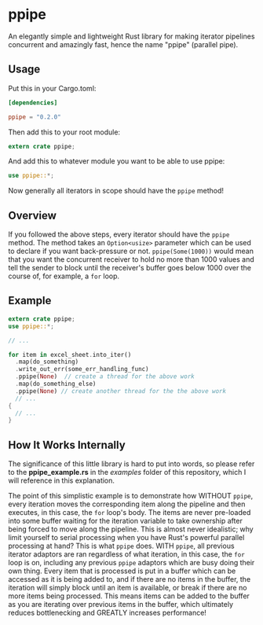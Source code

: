 # ppipe
An elegantly simple and lightweight Rust library for making iterator pipelines concurrent and amazingly fast, hence the name "ppipe" (parallel pipe).


## Usage
Put this in your Cargo.toml:
```toml
[dependencies]

ppipe = "0.2.0"
```

Then add this to your root module:
```rust
extern crate ppipe;
```

And add this to whatever module you want to be able to use ppipe:
```rust
use ppipe::*;
```

Now generally all iterators in scope should have the `ppipe` method!


## Overview
If you followed the above steps, every iterator should have the `ppipe` method. The method takes an `Option<usize>` parameter which can be used to declare if you want back-pressure or not. `ppipe(Some(1000))` would mean that you want the concurrent receiver to hold no more than 1000 values and tell the sender to block until the receiver's buffer goes below 1000 over the course of, for example, a `for` loop.


## Example
```rust
extern crate ppipe;
use ppipe::*;

// ...

for item in excel_sheet.into_iter()
  .map(do_something)
  .write_out_err(some_err_handling_func)
  .ppipe(None)  // create a thread for the above work
  .map(do_something_else)
  .ppipe(None) // create another thread for the the above work
  // ...
{
  // ...
}
```

## How It Works Internally
The significance of this little library is hard to put into words, so please refer to the **ppipe_example.rs** in the *examples* folder of this repository, which I will reference in this explanation.

The point of this simplistic example is to demonstrate how WITHOUT `ppipe`, every iteration moves the corresponding item along the pipeline and then executes, in this case, the `for` loop's body. The items are never pre-loaded into some buffer waiting for the iteration variable to take ownership after being forced to move along the pipeline. This is almost never idealistic; why limit yourself to serial processing when you have Rust's powerful parallel processing at hand? This is what `ppipe` does. WITH `ppipe`, all previous iterator adaptors are ran regardless of what iteration, in this case, the `for` loop is on, including any previous `ppipe` adaptors which are busy doing their own thing. Every item that is processed is put in a buffer which can be accessed as it is being added to, and if there are no items in the buffer, the iteration will simply block until an item is available, or break if there are no more items being processed. This means items can be added to the buffer as you are iterating over previous items in the buffer, which ultimately reduces bottlenecking and GREATLY increases performance!

